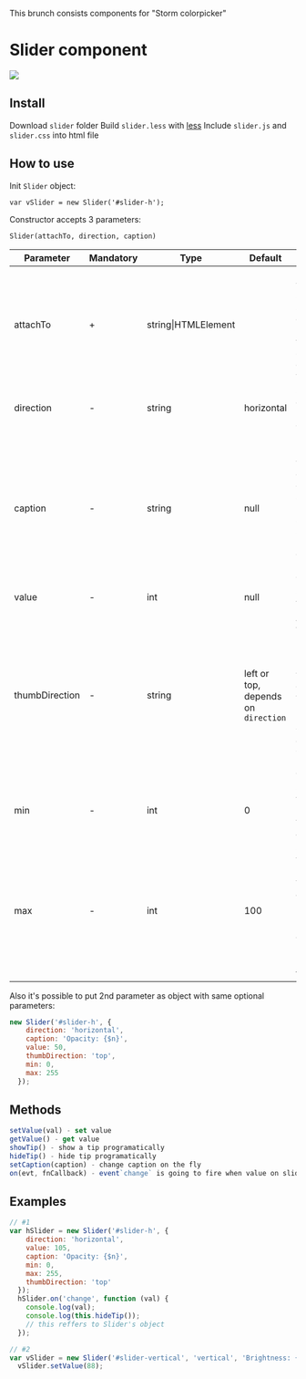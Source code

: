 This brunch consists components for "Storm colorpicker"

# Slider component

![](../blob/components/src/components/slider/slider.gif)

## Install

Download `slider` folder
Build `slider.less` with [less](http://lesscss.org/)
Include `slider.js` and `slider.css` into html file

## How to use

Init `Slider` object:

	var vSlider = new Slider('#slider-h');

Constructor accepts 3 parameters:

	Slider(attachTo, direction, caption)

| Parameter  | Mandatory | Type | Default | Description
| ------------- | ------------- | ------------- | ------------- | ------------- |
| attachTo  | +  | string\|HTMLElement |  | Element to which append Slider. If put a string, then element will be selected via `querySelector`, else element will be itself. |
| direction  | -  | string | horizontal | Slider's direction. Can be `horizontal` or `vertical` |
| caption | - | string | null | If `captions` is presented, tip will be shown during capturing and sliding, else nothing will be shown. Supports parametric expression `{$n}` to display current value |
| value | - | int | null | Sets a start value of slider |
| thumbDirection | - | string | left or top, depends on `direction` | Accepts values: `top`, `bottom`, `left`, `right`. Indicates, where is display the tip with `caption`. By default `left` for `vertical` direction and `top` for `horizontal` direction |
| min | - | int | 0 | Sets minimum value of slider. Negative values also accepted |
| max | - | int | 100 | Sets maximum value of slider. Negative values also accepted. If max value more then min, `Slider` will be mirrored (higher value first) |

Also it's possible to put 2nd parameter as object with same optional parameters:

```JavaScript
new Slider('#slider-h', {
    direction: 'horizontal',
    caption: 'Opacity: {$n}',
    value: 50,
    thumbDirection: 'top',
    min: 0,
    max: 255
  });
```

## Methods

```JavaScript
setValue(val) - set value
getValue() - get value
showTip() - show a tip programatically
hideTip() - hide tip programatically
setCaption(caption) - change caption on the fly
on(evt, fnCallback) - event`change` is going to fire when value on slider changes
```

## Examples

```JavaScript
// #1
var hSlider = new Slider('#slider-h', {
    direction: 'horizontal',
    value: 105,
    caption: 'Opacity: {$n}',
    min: 0,
    max: 255,
    thumbDirection: 'top'
  });
  hSlider.on('change', function (val) {
    console.log(val);
    console.log(this.hideTip());
    // this reffers to Slider's object
  });
```

```JavaScript
// #2
var vSlider = new Slider('#slider-vertical', 'vertical', 'Brightness: {$n}');
  vSlider.setValue(88);
```
